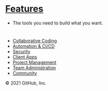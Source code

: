 # [Features](https://github.com/features)
- The tools you need to build what you want.
#

- [Collaborative Coding](https://github.com/features#features-collaboration)
- [Automation & CI/CD](https://github.com/features#features-automation)
- [Security](https://github.com/features#features-security)
- [Client Apps](https://github.com/features#features-apps)
- [Project Management](https://github.com/features#features-project-management)
- [Team Administration](https://github.com/features#features-team-administration)
- [Community](https://github.com/features#features-community)

© 2021 GitHub, Inc.
